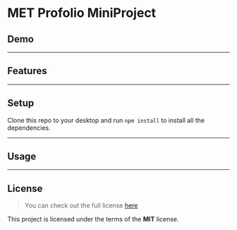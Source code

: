 MET Profolio MiniProject
============


## Demo

---

## Features

---

## Setup
Clone this repo to your desktop and run `npm install` to install all the dependencies.

---

## Usage

---

## License
>You can check out the full license [here](https://github.com/melzareix/met-portfolio/blob/master/LICENSE)

This project is licensed under the terms of the **MIT** license.